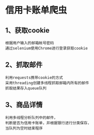# 信用卡账单爬虫

## 1、获取cookie ##
    根据用户输入的邮箱帐号密码
    通过selenium使用Chrome进行登录获取cookie

## 2、抓取邮件 ##
    利用requests携带cookie的方式
    采用threading创建多线程抓取邮箱内所有的邮件
    抓取结果存入queue队列

## 3、商品详情 ## 
    利用多线程分析队列中的邮件，
    判断是否为信用卡账单，并根据银行进行分类保存，
    当队列为空时结束程序
